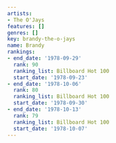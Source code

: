 ```yaml
---
artists:
- The O'Jays
features: []
genres: []
key: brandy-the-o-jays
name: Brandy
rankings:
- end_date: '1978-09-29'
  rank: 90
  ranking_list: Billboard Hot 100
  start_date: '1978-09-23'
- end_date: '1978-10-06'
  rank: 80
  ranking_list: Billboard Hot 100
  start_date: '1978-09-30'
- end_date: '1978-10-13'
  rank: 79
  ranking_list: Billboard Hot 100
  start_date: '1978-10-07'
---
```


